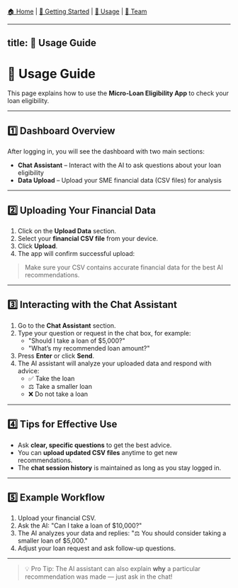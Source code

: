 [🏠 Home](index.md) | [🚀 Getting Started](setup.md) | [💬 Usage](usage.md) | [👥 Team](team.md)

---
title: 💬 Usage Guide
---

# 💬 Usage Guide

This page explains how to use the **Micro-Loan Eligibility App** to check your loan eligibility.

---

## 1️⃣ Dashboard Overview

After logging in, you will see the dashboard with two main sections:

- **Chat Assistant** – Interact with the AI to ask questions about your loan eligibility  
- **Data Upload** – Upload your SME financial data (CSV files) for analysis  

---

## 2️⃣ Uploading Your Financial Data

1. Click on the **Upload Data** section.  
2. Select your **financial CSV file** from your device.  
3. Click **Upload**.  
4. The app will confirm successful upload:


> Make sure your CSV contains accurate financial data for the best AI recommendations.

---

## 3️⃣ Interacting with the Chat Assistant

1. Go to the **Chat Assistant** section.  
2. Type your question or request in the chat box, for example:  
   - "Should I take a loan of $5,000?"  
   - "What’s my recommended loan amount?"  
3. Press **Enter** or click **Send**.  
4. The AI assistant will analyze your uploaded data and respond with advice:  
   - ✅ Take the loan  
   - ⚖️ Take a smaller loan  
   - ❌ Do not take a loan  

---

## 4️⃣ Tips for Effective Use

- Ask **clear, specific questions** to get the best advice.  
- You can **upload updated CSV files** anytime to get new recommendations.  
- The **chat session history** is maintained as long as you stay logged in.  

---

## 5️⃣ Example Workflow

1. Upload your financial CSV.  
2. Ask the AI: "Can I take a loan of $10,000?"  
3. The AI analyzes your data and replies: "⚖️ You should consider taking a smaller loan of $5,000."  
4. Adjust your loan request and ask follow-up questions.  

---

> 💡 Pro Tip: The AI assistant can also explain **why** a particular recommendation was made — just ask in the chat!  

